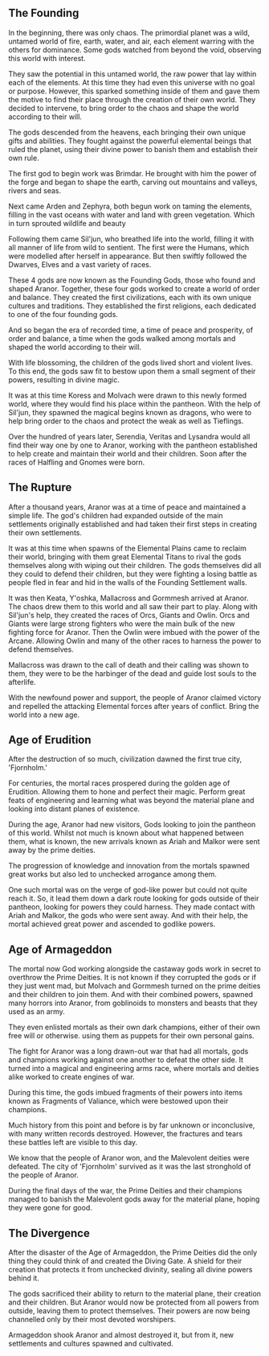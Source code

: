 
## The Founding
In the beginning, there was only chaos. The primordial planet was a wild, untamed world of fire, earth, water, and air, each element warring with the others for dominance. Some gods watched from beyond the void, observing this world with interest.

They saw the potential in this untamed world, the raw power that lay within each of the elements. At this time they had even this universe with no goal or purpose. However, this sparked something inside of them and gave them the motive to find their place through the creation of their own world. They decided to intervene, to bring order to the chaos and shape the world according to their will.

The gods descended from the heavens, each bringing their own unique gifts and abilities. They fought against the powerful elemental beings that ruled the planet, using their divine power to banish them and establish their own rule.

The first god to begin work was Brimdar. He brought with him the power of the forge and began to shape the earth, carving out mountains and valleys, rivers and seas.

Next came Arden and Zephyra, both begun work on taming the elements, filling in the vast oceans with water and land with green vegetation. Which in turn sprouted wildlife and beauty

Following them came Sil'jun, who breathed life into the world, filling it with all manner of life from wild to sentient. The first were the Humans, which were modelled after herself in appearance. But then swiftly followed the Dwarves, Elves and a vast variety of races.

These 4 gods are now known as the Founding Gods, those who found and shaped Aranor. Together, these four gods worked to create a world of order and balance. They created the first civilizations, each with its own unique cultures and traditions. They established the first religions, each dedicated to one of the four founding gods.

And so began the era of recorded time, a time of peace and prosperity, of order and balance, a time when the gods walked among mortals and shaped the world according to their will.

With life blossoming, the children of the gods lived short and violent lives. To this end, the gods saw fit to bestow upon them a small segment of their powers, resulting in divine magic.

It was at this time Koress and Molvach were drawn to this newly formed world, where they would find his place within the pantheon. With the help of Sil'jun, they spawned the magical begins known as dragons, who were to help bring order to the chaos and protect the weak as well as Tieflings.

Over the hundred of years later, Serendia, Veritas and Lysandra would all find their way one by one to Aranor, working with the pantheon established to help create and maintain their world and their children. Soon after the races of Halfling and Gnomes were born.

## The Rupture
After a thousand years, Aranor was at a time of peace and maintained a simple life. The god's children had expanded outside of the main settlements originally established and had taken their first steps in creating their own settlements.

It was at this time when spawns of the Elemental Plains came to reclaim their world, bringing with them great Elemental Titans to rival the gods themselves along with wiping out their children. The gods themselves did all they could to defend their children, but they were fighting a losing battle as people fled in fear and hid in the walls of the Founding Settlement walls.

It was then Keata, Y'oshka, Mallacross and Gormmesh arrived at Aranor. The chaos drew them to this world and all saw their part to play. Along with Sil'jun's help, they created the races of Orcs, Giants and Owlin. Orcs and Giants were large strong fighters who were the main bulk of the new fighting force for Aranor. Then the Owlin were imbued with the power of the Arcane. Allowing Owlin and many of the other races to harness the power to defend themselves.

Mallacross was drawn to the call of death and their calling was shown to them, they were to be the harbinger of the dead and guide lost souls to the afterlife.

With the newfound power and support, the people of Aranor claimed victory and repelled the attacking Elemental forces after years of conflict. Bring the world into a new age.

## Age of Erudition
After the destruction of so much, civilization dawned the first true city, 'Fjornholm.'

For centuries, the mortal races prospered during the golden age of Erudition. Allowing them to hone and perfect their magic. Perform great feats of engineering and learning what was beyond the material plane and looking into distant planes of existence.

During the age, Aranor had new visitors, Gods looking to join the pantheon of this world. Whilst not much is known about what happened between them, what is known, the new arrivals known as Ariah and Malkor were sent away by the prime deities.

The progression of knowledge and innovation from the mortals spawned great works but also led to unchecked arrogance among them.

One such mortal was on the verge of god-like power but could not quite reach it. So, it lead them down a dark route looking for gods outside of their pantheon, looking for powers they could harness. They made contact with Ariah and Malkor, the gods who were sent away. And with their help, the mortal achieved great power and ascended to godlike powers.

## Age of Armageddon
The mortal now God working alongside the castaway gods work in secret to overthrow the Prime Deities. It is not known if they corrupted the gods or if they just went mad, but Molvach and Gormmesh turned on the prime deities and their children to join them. And with their combined powers, spawned many horrors into Aranor, from goblinoids to monsters and beasts that they used as an army.

They even enlisted mortals as their own dark champions, either of their own free will or otherwise. using them as puppets for their own personal gains.

The fight for Aranor was a long drawn-out war that had all mortals, gods and champions working against one another to defeat the other side. It turned into a magical and engineering arms race, where mortals and deities alike worked to create engines of war.

During this time, the gods imbued fragments of their powers into items known as Fragments of Valiance, which were bestowed upon their champions.

Much history from this point and before is by far unknown or inconclusive, with many written records destroyed. However, the fractures and tears these battles left are visible to this day.

We know that the people of Aranor won, and the Malevolent deities were defeated. The city of 'Fjornholm' survived as it was the last stronghold of the people of Aranor.

During the final days of the war, the Prime Deities and their champions managed to banish the Malevolent gods away for the material plane, hoping they were gone for good.

## The Divergence
After the disaster of the Age of Armageddon, the Prime Deities did the only thing they could think of and created the Diving Gate. A shield for their creation that protects it from unchecked divinity, sealing all divine powers behind it.

The gods sacrificed their ability to return to the material plane, their creation and their children. But Aranor would now be protected from all powers from outside, leaving them to protect themselves. Their powers are now being channelled only by their most devoted worshipers.

Armageddon shook Aranor and almost destroyed it, but from it, new settlements and cultures spawned and cultivated.


